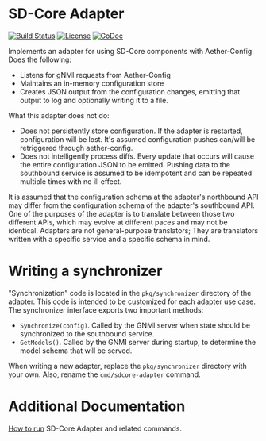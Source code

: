 # SD-Core Adapter

[![Build Status](https://api.travis-ci.org/onosproject/sdcore-adapter.svg?branch=master)](https://travis-ci.org/onosproject/gnxi-simulators)
[![License](https://img.shields.io/badge/License-Apache%202.0-blue.svg)](https://github.com/gojp/goreportcard/blob/master/LICENSE)
[![GoDoc](https://godoc.org/github.com/onosproject/simulators?status.svg)](https://godoc.org/github.com/onosproject/sdcore-adapter)

Implements an adapter for using SD-Core components with Aether-Config. Does the following:

* Listens for gNMI requests from Aether-Config
* Maintains an in-memory configuration store
* Creates JSON output from the configuration changes, emitting that output to log and optionally writing it to a file.

What this adapter does not do:

* Does not persistently store configuration. If the adapter is restarted, configuration will be lost. It's assumed configuration pushes can/will be retriggered through aether-config.
* Does not intelligently process diffs. Every update that occurs will cause the entire configuration JSON to be emitted. Pushing data to the southbound service is assumed to be idempotent and can be repeated multiple times with no ill effect.

It is assumed that the configuration schema at the adapter's northbound API may differ from the configuration schema of the adapter's southbound API. One of the purposes of the adapter is to translate between those two different APIs, which may evolve at different paces and may not be identical. Adapters are not general-purpose translators; They are translators written with a specific service and a specific schema in mind.

# Writing a synchronizer

"Synchronization" code is located in the `pkg/synchronizer` directory of the adapter. This code is intended to be customized for each adapter use case. The synchronizer interface exports two important methods:

* `Synchronize(config)`. Called by the GNMI server when state should be synchronized to the southbound service.
* `GetModels()`. Called by the GNMI server during startup, to determine the model schema that will be served.

When writing a new adapter, replace the `pkg/synchronizer` directory with your own. Also, rename the `cmd/sdcore-adapter` command.

# Additional Documentation

[How to run](docs/README.md) SD-Core Adapter and related commands.
